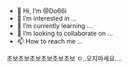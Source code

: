 - 👋 Hi, I’m @Do66i
- 👀 I’m interested in ...
- 🌱 I’m currently learning ...
- 💞️ I’m looking to collaborate on ...
- 📫 How to reach me ...

초보초보초보초보초보초보
ㅇ..오지마세요....

<!---
Do66i/Do66i is a ✨ special ✨ repository because its `README.md` (this file) appears on your GitHub profile.
You can click the Preview link to take a look at your changes.
--->
